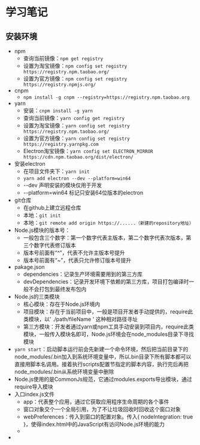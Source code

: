 # 学习笔记

## 安装环境

* npm
  * 查询当前镜像：` npm get registry `
  * 设置为淘宝镜像：` npm config set registry https://registry.npm.taobao.org/ `
  * 设置为官方镜像：` npm config set registry https://registry.npmjs.org/ `
* cnpm
  * ` npm install -g cnpm --registry=https://registry.npm.taobao.org `
* yarn
  * 安装：` cnpm install -g yarn `
  * 查询当前镜像：` yarn config get registry `
  * 设置为淘宝镜像：` yarn config set registry https://registry.npm.taobao.org/ `
  * 设置为官方镜像：` yarn config set registry https://registry.yarnpkg.com `
  * Electron淘宝镜像：` yarn config set ELECTRON_MIRROR https://cdn.npm.taobao.org/dist/electron/ `
* 安装electron
  * 在项目文件夹下：` yarn init `
  * ` yarn add electron --dev --platform=win64 `
  * --dev 声明安装的模块仅用于开发
  * --platform=win64 标记只安装64位版本的electron
* git仓库
  * 在github上建立远程仓库
  * 本地：` git init `
  * 本地：` git remote add origin https://......（新建的repository地址） `
* Node.js模块的版本号：
  * 一般包含三个数字：第一个数字代表主版本，第二个数字代表次版本，第三个数字代表修订版本
  * 版本号前面有“^”，代表不允许主版本号提升
  * 版本号前面有“~”，代表只允许修订版本号提升
* pakage.json
  * dependencies：记录生产环境需要用到的第三方库
  * devDependencies：记录开发环境下依赖的第三方库，项目打包编译时一般不会打包到最终发布包内
* Node.js的三类模块
  * 核心模块：存在于Node.js环境内
  * 项目模块：存在于当前项目中，一般是项目开发者手动提供的，require此类模块，以' ./path/fileName ' 这种相对路径寻址
  * 第三方模块：开发者通过yarn或npm工具手动安装到项目内，require此类模块，一般传入模块名即可，Node.js环境会在node_modules目录下寻找模块
* ` yarn start `：启动脚本运行前会先新建一个命令环境，然后把当前目录下的node_modules/.bin加入到系统环境变量中，所以.bin目录下所有脚本都可以直接用脚本名调用。接着执行scripts配置节指定的脚本内容，执行完后再把node_modules/.bin从系统环境变量中删除
* Node.js使用的是CommonJs规范，它通过modules.exports导出模块，通过require导入模块
* 入口index.js文件
  * app：代表整个应用，通过它获取应用程序生命周期的各个事件
  * 窗口对象交个一个全局引用，为了不让垃圾回收时回收这个窗口对象
  * webPreferences：传入到窗口的配置对象。传入{ nodeIntegration: true }，使得index.html中的JavaScript有访问Node.js环境的能力
  *  
* 